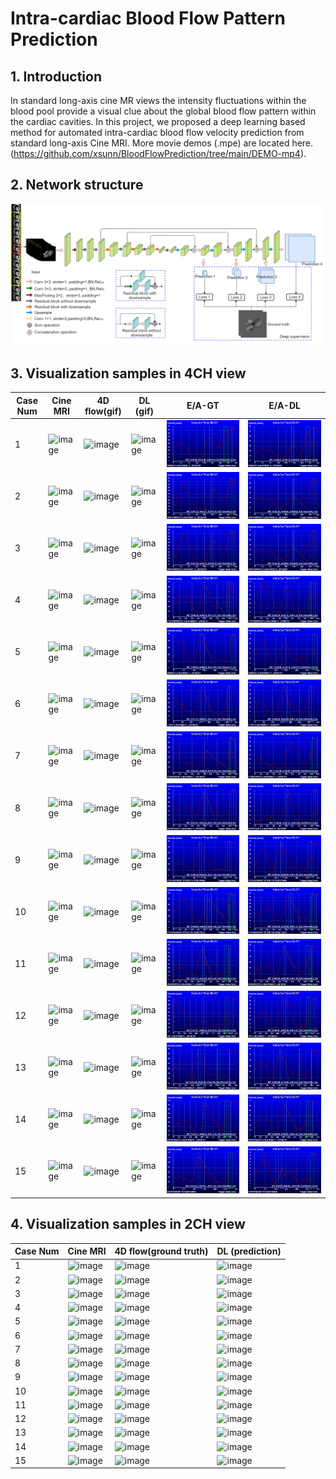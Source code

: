 # Intra-cardiac Blood Flow Pattern Prediction
## 1. Introduction
In standard long-axis cine MR views the intensity fluctuations within the blood pool provide a visual clue about the global blood flow pattern within the cardiac cavities.      In this project, we proposed a deep learning based method for automated intra-cardiac blood flow velocity prediction from standard long-axis Cine MRI.
More movie demos (.mpe) are located here. (https://github.com/xsunn/BloodFlowPrediction/tree/main/DEMO-mp4). 
## 2. Network structure
![image text](https://github.com/xsunn/BloodFlowPrediction/blob/main/model/modelnetwork.png) 
## 3. Visualization samples in 4CH view
Case Num|Cine MRI|4D flow(gif)|DL (gif)|E/A-GT|E/A-DL
------------|------------|------------|------------|------------|------------|
1| ![image](https://github.com/xsunn/BloodFlowPrediction/blob/main/4CHDEMO/CINE/S58.gif) | ![image](https://github.com/xsunn/BloodFlowPrediction/blob/main/4CHDEMO/GT/S58.gif) | ![image](https://github.com/xsunn/BloodFlowPrediction/blob/main/4CHDEMO/DL/S58.gif)| ![image](https://github.com/xsunn/BloodFlowPrediction/blob/main/4CHEA/GT/S58.gif)| ![image](https://github.com/xsunn/BloodFlowPrediction/blob/main/4CHEA/DL/S58.gif)
2| ![image](https://github.com/xsunn/BloodFlowPrediction/blob/main/4CHDEMO/CINE/M60.gif) | ![image](https://github.com/xsunn/BloodFlowPrediction/blob/main/4CHDEMO/GT/M60.gif) | ![image](https://github.com/xsunn/BloodFlowPrediction/blob/main/4CHDEMO/DL/M60.gif)|![image](https://github.com/xsunn/BloodFlowPrediction/blob/main/4CHEA/GT/M60.gif)| ![image](https://github.com/xsunn/BloodFlowPrediction/blob/main/4CHEA/DL/M60.gif)  
3| ![image](https://github.com/xsunn/BloodFlowPrediction/blob/main/4CHDEMO/CINE/v06.gif) | ![image](https://github.com/xsunn/BloodFlowPrediction/blob/main/4CHDEMO/GT/v06.gif) | ![image](https://github.com/xsunn/BloodFlowPrediction/blob/main/4CHDEMO/DL/v06.gif) |![image](https://github.com/xsunn/BloodFlowPrediction/blob/main/4CHEA/GT/M60.gif)| ![image](https://github.com/xsunn/BloodFlowPrediction/blob/main/4CHEA/DL/M60.gif)
4| ![image](https://github.com/xsunn/BloodFlowPrediction/blob/main/4CHDEMO/CINE/S60.gif) | ![image](https://github.com/xsunn/BloodFlowPrediction/blob/main/4CHDEMO/GT/S60.gif) | ![image](https://github.com/xsunn/BloodFlowPrediction/blob/main/4CHDEMO/DL/S60.gif) |![image](https://github.com/xsunn/BloodFlowPrediction/blob/main/4CHEA/GT/S60.gif)| ![image](https://github.com/xsunn/BloodFlowPrediction/blob/main/4CHEA/DL/S60.gif)
5| ![image](https://github.com/xsunn/BloodFlowPrediction/blob/main/4CHDEMO/CINE/M95.gif) | ![image](https://github.com/xsunn/BloodFlowPrediction/blob/main/4CHDEMO/GT/M95.gif) | ![image](https://github.com/xsunn/BloodFlowPrediction/blob/main/4CHDEMO/DL/M95.gif) |![image](https://github.com/xsunn/BloodFlowPrediction/blob/main/4CHEA/GT/M95.gif)| ![image](https://github.com/xsunn/BloodFlowPrediction/blob/main/4CHEA/DL/M95.gif)
6| ![image](https://github.com/xsunn/BloodFlowPrediction/blob/main/4CHDEMO/CINE/M71.gif) | ![image](https://github.com/xsunn/BloodFlowPrediction/blob/main/4CHDEMO/GT/M71.gif) | ![image](https://github.com/xsunn/BloodFlowPrediction/blob/main/4CHDEMO/DL/M71.gif) |![image](https://github.com/xsunn/BloodFlowPrediction/blob/main/4CHEA/GT/M71.gif)| ![image](https://github.com/xsunn/BloodFlowPrediction/blob/main/4CHEA/DL/M71.gif)
7| ![image](https://github.com/xsunn/BloodFlowPrediction/blob/main/4CHDEMO/CINE/S82.gif) | ![image](https://github.com/xsunn/BloodFlowPrediction/blob/main/4CHDEMO/GT/S82.gif) | ![image](https://github.com/xsunn/BloodFlowPrediction/blob/main/4CHDEMO/DL/S82.gif) |![image](https://github.com/xsunn/BloodFlowPrediction/blob/main/4CHEA/GT/S82.gif)| ![image](https://github.com/xsunn/BloodFlowPrediction/blob/main/4CHEA/DL/S82.gif)
8| ![image](https://github.com/xsunn/BloodFlowPrediction/blob/main/4CHDEMO/CINE/V22.gif) | ![image](https://github.com/xsunn/BloodFlowPrediction/blob/main/4CHDEMO/GT/v22.gif) | ![image](https://github.com/xsunn/BloodFlowPrediction/blob/main/4CHDEMO/DL/V22.gif) |![image](https://github.com/xsunn/BloodFlowPrediction/blob/main/4CHEA/GT/V22.gif)| ![image](https://github.com/xsunn/BloodFlowPrediction/blob/main/4CHEA/DL/V22.gif)
9| ![image](https://github.com/xsunn/BloodFlowPrediction/blob/main/4CHDEMO/CINE/S113.gif) | ![image](https://github.com/xsunn/BloodFlowPrediction/blob/main/4CHDEMO/GT/S113.gif) | ![image](https://github.com/xsunn/BloodFlowPrediction/blob/main/4CHDEMO/DL/S113.gif) |![image](https://github.com/xsunn/BloodFlowPrediction/blob/main/4CHEA/GT/S113.gif)| ![image](https://github.com/xsunn/BloodFlowPrediction/blob/main/4CHEA/DL/S113.gif)
10| ![image](https://github.com/xsunn/BloodFlowPrediction/blob/main/4CHDEMO/CINE/S125.gif) | ![image](https://github.com/xsunn/BloodFlowPrediction/blob/main/4CHDEMO/GT/S125.gif) | ![image](https://github.com/xsunn/BloodFlowPrediction/blob/main/4CHDEMO/DL/S125.gif) |![image](https://github.com/xsunn/BloodFlowPrediction/blob/main/4CHEA/GT/S125.gif)| ![image](https://github.com/xsunn/BloodFlowPrediction/blob/main/4CHEA/DL/S125.gif)
11| ![image](https://github.com/xsunn/BloodFlowPrediction/blob/main/4CHDEMO/CINE/V23.gif) | ![image](https://github.com/xsunn/BloodFlowPrediction/blob/main/4CHDEMO/GT/V23.gif) | ![image](https://github.com/xsunn/BloodFlowPrediction/blob/main/4CHDEMO/DL/V23.gif) |![image](https://github.com/xsunn/BloodFlowPrediction/blob/main/4CHEA/GT/V23.gif)| ![image](https://github.com/xsunn/BloodFlowPrediction/blob/main/4CHEA/DL/V23.gif)
12| ![image](https://github.com/xsunn/BloodFlowPrediction/blob/main/4CHDEMO/CINE/V16.gif) | ![image](https://github.com/xsunn/BloodFlowPrediction/blob/main/4CHDEMO/GT/V16.gif) | ![image](https://github.com/xsunn/BloodFlowPrediction/blob/main/4CHDEMO/DL/V16.gif) |![image](https://github.com/xsunn/BloodFlowPrediction/blob/main/4CHEA/GT/V16.gif)| ![image](https://github.com/xsunn/BloodFlowPrediction/blob/main/4CHEA/DL/V16.gif)
13| ![image](https://github.com/xsunn/BloodFlowPrediction/blob/main/4CHDEMO/CINE/V39.gif) | ![image](https://github.com/xsunn/BloodFlowPrediction/blob/main/4CHDEMO/GT/V39.gif) | ![image](https://github.com/xsunn/BloodFlowPrediction/blob/main/4CHDEMO/DL/V39.gif) |![image](https://github.com/xsunn/BloodFlowPrediction/blob/main/4CHEA/GT/V39.gif)| ![image](https://github.com/xsunn/BloodFlowPrediction/blob/main/4CHEA/DL/V39.gif)
14| ![image](https://github.com/xsunn/BloodFlowPrediction/blob/main/4CHDEMO/CINE/V29.gif) | ![image](https://github.com/xsunn/BloodFlowPrediction/blob/main/4CHDEMO/GT/V29.gif) | ![image](https://github.com/xsunn/BloodFlowPrediction/blob/main/4CHDEMO/DL/V29.gif) |![image](https://github.com/xsunn/BloodFlowPrediction/blob/main/4CHEA/GT/V29.gif)| ![image](https://github.com/xsunn/BloodFlowPrediction/blob/main/4CHEA/DL/V29.gif)
15| ![image](https://github.com/xsunn/BloodFlowPrediction/blob/main/4CHDEMO/CINE/V09.gif) | ![image](https://github.com/xsunn/BloodFlowPrediction/blob/main/4CHDEMO/GT/V09.gif) | ![image](https://github.com/xsunn/BloodFlowPrediction/blob/main/4CHDEMO/DL/V09.gif) |![image](https://github.com/xsunn/BloodFlowPrediction/blob/main/4CHEA/GT/V09.gif)| ![image](https://github.com/xsunn/BloodFlowPrediction/blob/main/4CHEA/DL/V09.gif)

## 4. Visualization samples in 2CH view
Case Num|Cine MRI|4D flow(ground truth)|DL (prediction)|
----|----|----|---- |
1| ![image](https://github.com/xsunn/BloodFlowPrediction/blob/main/2CHDEMO/CINE/M60.gif) | ![image](https://github.com/xsunn/BloodFlowPrediction/blob/main/2CHDEMO/GT/M60.gif) | ![image](https://github.com/xsunn/BloodFlowPrediction/blob/main/2CHDEMO/DL/M60.gif)|
2| ![image](https://github.com/xsunn/BloodFlowPrediction/blob/main/2CHDEMO/CINE/S117.gif) | ![image](https://github.com/xsunn/BloodFlowPrediction/blob/main/2CHDEMO/GT/S117.gif) | ![image](https://github.com/xsunn/BloodFlowPrediction/blob/main/2CHDEMO/DL/S117.gif)|
3| ![image](https://github.com/xsunn/BloodFlowPrediction/blob/main/2CHDEMO/CINE/S79.gif) | ![image](https://github.com/xsunn/BloodFlowPrediction/blob/main/2CHDEMO/GT/S79.gif) | ![image](https://github.com/xsunn/BloodFlowPrediction/blob/main/2CHDEMO/DL/S79.gif)|
4| ![image](https://github.com/xsunn/BloodFlowPrediction/blob/main/2CHDEMO/CINE/M78.gif) | ![image](https://github.com/xsunn/BloodFlowPrediction/blob/main/2CHDEMO/GT/M78.gif) | ![image](https://github.com/xsunn/BloodFlowPrediction/blob/main/2CHDEMO/DL/M78.gif)|
5| ![image](https://github.com/xsunn/BloodFlowPrediction/blob/main/2CHDEMO/CINE/V38.gif) | ![image](https://github.com/xsunn/BloodFlowPrediction/blob/main/2CHDEMO/GT/V38.gif) | ![image](https://github.com/xsunn/BloodFlowPrediction/blob/main/2CHDEMO/DL/V38.gif)|
6| ![image](https://github.com/xsunn/BloodFlowPrediction/blob/main/2CHDEMO/CINE/S109.gif) | ![image](https://github.com/xsunn/BloodFlowPrediction/blob/main/2CHDEMO/GT/S109.gif) | ![image](https://github.com/xsunn/BloodFlowPrediction/blob/main/2CHDEMO/DL/S109.gif)|
7| ![image](https://github.com/xsunn/BloodFlowPrediction/blob/main/2CHDEMO/CINE/S114.gif) | ![image](https://github.com/xsunn/BloodFlowPrediction/blob/main/2CHDEMO/GT/S114.gif) | ![image](https://github.com/xsunn/BloodFlowPrediction/blob/main/2CHDEMO/DL/S114.gif)|
8| ![image](https://github.com/xsunn/BloodFlowPrediction/blob/main/2CHDEMO/CINE/S69.gif) | ![image](https://github.com/xsunn/BloodFlowPrediction/blob/main/2CHDEMO/GT/S69.gif) | ![image](https://github.com/xsunn/BloodFlowPrediction/blob/main/2CHDEMO/DL/S69.gif)|
9| ![image](https://github.com/xsunn/BloodFlowPrediction/blob/main/2CHDEMO/CINE/S106.gif) | ![image](https://github.com/xsunn/BloodFlowPrediction/blob/main/2CHDEMO/GT/S106.gif) | ![image](https://github.com/xsunn/BloodFlowPrediction/blob/main/2CHDEMO/DL/S106.gif)|
10| ![image](https://github.com/xsunn/BloodFlowPrediction/blob/main/2CHDEMO/CINE/M79.gif) | ![image](https://github.com/xsunn/BloodFlowPrediction/blob/main/2CHDEMO/GT/M79.gif) | ![image](https://github.com/xsunn/BloodFlowPrediction/blob/main/2CHDEMO/DL/M79.gif)|
11| ![image](https://github.com/xsunn/BloodFlowPrediction/blob/main/2CHDEMO/CINE/S72.gif) | ![image](https://github.com/xsunn/BloodFlowPrediction/blob/main/2CHDEMO/GT/S72.gif) | ![image](https://github.com/xsunn/BloodFlowPrediction/blob/main/2CHDEMO/DL/S72.gif)|
12| ![image](https://github.com/xsunn/BloodFlowPrediction/blob/main/2CHDEMO/CINE/V32.gif) | ![image](https://github.com/xsunn/BloodFlowPrediction/blob/main/2CHDEMO/GT/V32.gif) | ![image](https://github.com/xsunn/BloodFlowPrediction/blob/main/2CHDEMO/DL/V32.gif)|
13| ![image](https://github.com/xsunn/BloodFlowPrediction/blob/main/2CHDEMO/CINE/V30.gif) | ![image](https://github.com/xsunn/BloodFlowPrediction/blob/main/2CHDEMO/GT/V30.gif) | ![image](https://github.com/xsunn/BloodFlowPrediction/blob/main/2CHDEMO/DL/V30.gif)|
14| ![image](https://github.com/xsunn/BloodFlowPrediction/blob/main/2CHDEMO/CINE/M97.gif) | ![image](https://github.com/xsunn/BloodFlowPrediction/blob/main/2CHDEMO/GT/M97.gif) | ![image](https://github.com/xsunn/BloodFlowPrediction/blob/main/2CHDEMO/DL/M97.gif)|
15| ![image](https://github.com/xsunn/BloodFlowPrediction/blob/main/2CHDEMO/CINE/V20.gif) | ![image](https://github.com/xsunn/BloodFlowPrediction/blob/main/2CHDEMO/GT/V20.gif) | ![image](https://github.com/xsunn/BloodFlowPrediction/blob/main/2CHDEMO/DL/V20.gif)| -->
